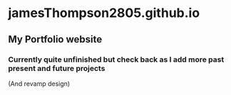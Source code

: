 # jamesThompson2805.github.io

## My Portfolio website
### Currently quite unfinished but check back as I add more past present and future projects
(And revamp design)
